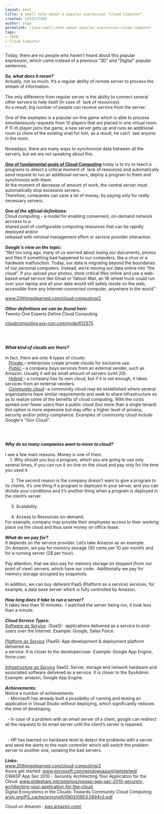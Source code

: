 ```yaml
---
layout: post
title: A small note about a popular expression "Cloud Computer".
created: 1291117495
author: olga
permalink: /java/small-note-about-popular-expression-cloud-computer
tags:
- JAVA
- Cloud Computer
---
```

<p class="rteleft">Today, there are no people who haven&rsquo;t heard about this popular expression, which came instead of a previous &ldquo;3D&rdquo; and &quot;Digital&quot; popular sentences.<br />
<br />
<em><strong>So, what does it mean?</strong></em><br />
Actually, not so much. It&rsquo;s a regular ability of remote server to process the stream of information.<br />
<br />
The only difference from regular server is the ability to connect several other servers to help itself (in case of&nbsp; lack of resources).<br />
As a result, big number of people can receive service from the server.<br />
<br />
One of the examples is a popular on-line game which is able to process simultaneously requests from 10 players that are placed in one virtual room.<br />
If 11-th player joins the game, a new server gets up and runs an additional room (a clone of the existing one) for him, as a result, he can&rsquo;t&nbsp; see anyone in the room.<br />
<br />
Nowadays, there are many ways to synchronize data between all the servers, but we are not speaking about this.<br />
<br />
<strong><u>One of fundamental goals of Cloud Computing</u></strong> today is to try to teach a programs to detect a critical moment of&nbsp; lack of resources and automatically send request to run an additional servers, deploy a program to them and synchronize with them. <br />
At the moment of decrease of amount of work, the central server must automatically stop excessive servers.<br />
Therefore, companies can save a lot of money, by paying only for really necessary servers. <br />
<br />
<em><strong>One of the official definitions:</strong></em><br />
Cloud computing - a model for enabling convenient, on-demand network acccess to a <br />
shared pool of configurable computing resources that can be rapidly deployed and/or <br />
released with minimal management effort or service provider interaction.<br />
<br />
<em><strong>Google's view on the topic:</strong></em><br />
&quot;Not too long ago, many of us worried about losing our documents, photos and files if something bad happened to our computers, like a virus or a hardware malfunction. Today, our data is migrating beyond the boundaries of our personal computers. Instead, we&rsquo;re moving our data online into &ldquo;the cloud&rdquo;. If you upload your photos, store critical files online and use a web-based email service like Gmail or Yahoo! Mail, an 18-wheel truck could run over your laptop and all your data would still safely reside on the web, accessible from any Internet-connected computer, anywhere in the world.&quot;</p>
<p><a href="http://www.20thingsilearned.com/cloud-computing/2">www.20thingsilearned.com/cloud-computing/2</a><br />
<br />
<em><strong>Other definitions we can be found here:</strong></em><br />
Twenty-One Experts Define Cloud Computing</p>
<p><a href="http://cloudcomputing.sys-con.com/node/612375?page=0,1">cloudcomputing.sys-con.com/node/612375</a></p>
<p>&nbsp;</p>
<p><br />
<em><strong>What kind of clouds are there?</strong></em><br />
&nbsp;<br />
In fact, there are only 4 types of clouds:<br />
&nbsp;&nbsp; <em><u>Private </u></em>&ndash; enterprises create private clouds for exclusive use.<br />
&nbsp;&nbsp; <em><u>Public </u></em>&ndash; a company buys services from an external vender, such as Amazon. Usually it will be small amount of servers (until 20). <br />
&nbsp;&nbsp; <em><u>Hybrid </u></em>&ndash; a company has its own cloud, but if it is not enough, it takes services from an external venders. <br />
&nbsp;&nbsp; <u><em>Community cloud</em></u> -a community cloud may be established where several organizations have similar requirements and seek to share infrastructure so as to realize some of the benefits of cloud computing. With the costs spread over fewer users than a public cloud (but more than a single tenant) this option is more expensive but may offer a higher level of privacy, security and/or policy compliance. Examples of community cloud include Google's &quot;Gov Cloud&quot;.</p>
<p>&nbsp;</p>
<p><br />
<em><strong>Why do so many companies want to move to cloud?</strong></em><br />
<br />
I see a few main reasons. Money is one of them.<br />
&nbsp;&nbsp;&nbsp; 1. Why should you buy a program, which you are going to use only several times, if you can run it on-line on the cloud and pay only for the time you used it.<br />
&nbsp;<br />
&nbsp;&nbsp;&nbsp;&nbsp; 2. The second reason is the company doesn&rsquo;t want to give a program to its clients. It&rsquo;s one thing if a program is deployed in your server, and you can dictate your conditions and it&rsquo;s another thing when a program is deployed in the client&rsquo;s server. <br />
<br />
&nbsp;&nbsp;&nbsp;&nbsp; 3. Scalability.<br />
<br />
&nbsp;&nbsp;&nbsp;&nbsp; 4. Access to Resources on-demand. <br />
For example, company may provide their employees access to their working place via the cloud and thus save money on office lease.<br />
<br />
<em><strong>What do we pay for?</strong></em><br />
It depends on the service provider. Let&rsquo;s take Amazon as an example.&nbsp; <br />
On Amazon, we pay for memory storage (30 cents per 1G per month) and for a running server (2$ per hour).<br />
<br />
Pay attention, that we also pay for memory storage on stopped (from our point of view) servers, which have our code.&nbsp; Additionally we pay for memory storage occupied by snapshots.<br />
<br />
In addition, we can buy deferent PaaS (Platform as a service) services, for example, a data base server which is fully controlled by Amazon. <br />
<br />
<em><strong>How long does it take to run a server?</strong></em><br />
It takes less than 10 minutes.&nbsp; I watched the server being run, it took less than a minute. <br />
<br />
<em><strong>Cloud Service Types:</strong></em><br />
<u><em>Software as Service</em></u>&nbsp; (SaaS):&nbsp; applications delivered as a service to end-users over the Internet. Example: Google, Sales Force.<br />
<br />
<u><em>Platform as Service</em></u> (PaaS): App development &amp; deployment platform delivered as <br />
a service. It is closer to the developer/user. Example: Google App Engine, force.com<br />
&nbsp;&nbsp;&nbsp; &nbsp;&nbsp;&nbsp; &nbsp;&nbsp;&nbsp; <br />
<u><em>Infrastructure as Service</em></u> (IaaS): Server, storage and network hardware and <br />
associated software delivered as a service. It is closer to the SysAdmin. Example: amazon, Google App Engine.<br />
<br />
<em><strong>Achievements:</strong></em><br />
Notice a number of achievements.<br />
&nbsp; - Microsoft has already built a possibility of running and testing an application in Visual Studio without deploying, which significantly reduces the time of developing.<br />
<br />
&nbsp; - In case of a problem with an email server of a client, google can redirect all the requests to its email server until the client&rsquo;s server is repaired.<br />
<br />
<br />
&nbsp; - HP has learned on hardware level to detect the problems with a server and send the alerts to the main controller which will switch the problem server to another one, isolating the bad servers. <br />
<br />
<em><strong>Links:</strong></em><br />
<a href="http://www.20thingsilearned.com/cloud-computing/2">www.20thingsilearned.com/cloud-computing/2</a><br />
Asure get started: <a href="http://www.microsoft.com/windowsazure/getstarted/">www.microsoft.com/windowsazure/getstarted/</a><br />
OWASP App Sec 2010 - Securely Architecting Your Application for the Cloud:&nbsp;<a href="http://www.slideshare.net/astamos/owasp-app-sec-2010-securely-architecting-your-application-for-the-cloud">www.slideshare.net/astamos/owasp-app-sec-2010-securely-architecting-your-application-for-the-cloud</a> <br />
Digital Ecosystems in the Clouds: Towards Community Cloud Computing: <a href="http://arxiv.org/PS_cache/arxiv/pdf/0903/0903.0694v2.pdf">arxiv.org/PS_cache/arxiv/pdf/0903/0903.0694v2.pdf</a></p>
<p>Cloud on Amazon : <a href="http://aws.amazon.com/">aws.amazon.com/</a><br />
<br />
&nbsp;</p>
